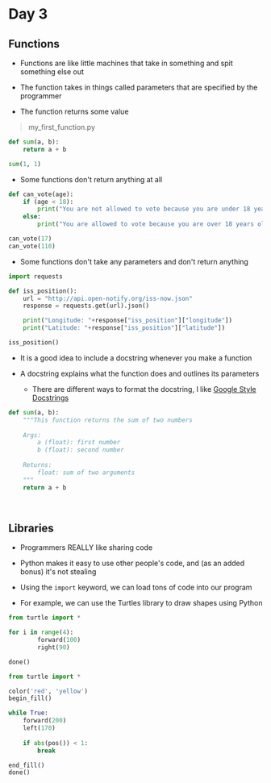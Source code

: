 # Day 3

## Functions

- Functions are like little machines that take in something and spit something else out

- The function takes in things called parameters that are specified by the programmer

- The function returns some value 

> my_first_function.py
```python
def sum(a, b):
    return a + b

sum(1, 1)
```

- Some functions don't return anything at all

```python
def can_vote(age):
    if (age < 18):
        print("You are not allowed to vote because you are under 18 years old")
    else:
        print("You are allowed to vote because you are over 18 years old")

can_vote(17)
can_vote(110)
```

- Some functions don't take any parameters and don't return anything

```python
import requests

def iss_position():
    url = "http://api.open-notify.org/iss-now.json"
    response = requests.get(url).json()

    print("Longitude: "+response["iss_position"]["longitude"])
    print("Latitude: "+response["iss_position"]["latitude"])

iss_position()
```

- It is a good idea to include a docstring whenever you make a function

- A docstring explains what the function does and outlines its parameters
    - There are different ways to format the docstring, I like [Google Style Docstrings](https://www.sphinx-doc.org/en/master/usage/extensions/example_google.html)

```python
def sum(a, b):
    """This function returns the sum of two numbers
    
    Args:
        a (float): first number
        b (float): second number
    
    Returns:
        float: sum of two arguments
    """
    return a + b
```

<br>

## Libraries

- Programmers REALLY like sharing code
- Python makes it easy to use other people's code, and (as an added bonus) it's not stealing 
- Using the `import` keyword, we can load tons of code into our program

- For example, we can use the Turtles library to draw shapes using Python

```python
from turtle import *

for i in range(4):
        forward(100)
        right(90)

done()
```

```python
from turtle import *

color('red', 'yellow')
begin_fill()

while True:
    forward(200)
    left(170)
    
    if abs(pos()) < 1:
        break

end_fill()
done()
```
